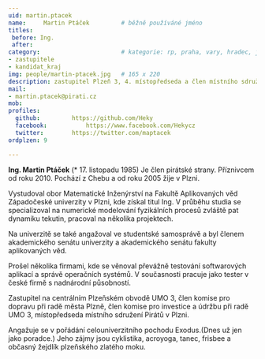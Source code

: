 ```yaml
---
uid: martin.ptacek
name:     Martin Ptáček   	    # běžně používáné jméno
titles:
 before: Ing.
 after: 
category:                 	    # kategorie: rp, praha, vary, hradec, jmk, senat
- zastupitele
- kandidat_kraj
img: people/martin-ptacek.jpg   # 165 x 220
description: zastupitel Plzeň 3, 4. místopředseda a člen místního sdružení Plzeň         	# kratký popis, max 160 znaků
mail:
- martin.ptacek@pirati.cz
mob:
profiles:
  github:         https://github.com/Heky
  facebook: 		  https://www.facebook.com/Hekycz
  twitter: 		  https://twitter.com/maptacek
ordplzen: 9

---
```

**Ing. Martin Ptáček** (* 17. listopadu 1985) Je člen pirátské strany. Příznivcem od roku 2010. Pochází z Chebu a od roku 2005 žije v Plzni.

Vystudoval obor Matematické Inženýrství na Fakultě Aplikovaných věd Západočeské univerzity v Plzni, kde získal titul Ing. V průběhu studia se specializoval na numerické modelování fyzikálních procesů zvláště pat dynamiku tekutin, pracoval na několika projektech.

Na univerzitě se také angažoval ve studentské samosprávě a byl členem akademického senátu univerzity a akademického senátu fakulty aplikovaných věd.

Prošel několika firmami, kde se věnoval převážně testování softwarových aplikací a správě operačních systémů. V současnosti pracuje jako tester v české firmě s nadnárodní působností.

Zastupitel na centrálním Plzeňském obvodě UMO 3, člen komise pro dopravu při radě města Plzně, člen komise pro investice a údržbu při radě UMO 3, místopředseda místního sdružení Pirátů v Plzni.

Angažuje se v pořádání celouniverzitního pochodu Exodus.(Dnes už jen jako poradce.) Jeho zájmy jsou cyklistika, acroyoga, tanec, frisbee a občasný žejdlík plzeňského zlatého moku.
